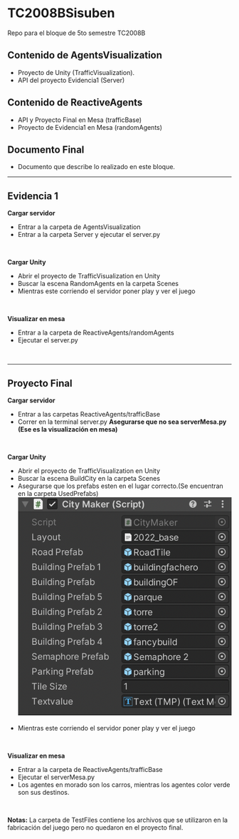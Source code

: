 # TC2008BSisuben
Repo para el bloque de 5to semestre TC2008B

## Contenido de AgentsVisualization

- Proyecto de Unity (TrafficVisualization).
- API del proyecto Evidencia1 (Server)


## Contenido de ReactiveAgents

- API y Proyecto Final en Mesa (trafficBase)
- Proyecto de Evidencia1 en Mesa (randomAgents)

## Documento Final
- Documento que describe lo realizado en este bloque.
---
## Evidencia 1
**Cargar servidor**
<br> 
- Entrar a la carpeta de AgentsVisualization
- Entrar a la carpeta Server y ejecutar el server.py
<br/>

**Cargar Unity**
<br> 
- Abrir el proyecto de TrafficVisualization en Unity
- Buscar la escena RandomAgents en la carpeta Scenes
- Mientras este corriendo el servidor poner play y ver el juego
<br/>

**Visualizar en mesa**
<br> 
- Entrar a la carpeta de ReactiveAgents/randomAgents
- Ejecutar el server.py
<br/>

---
## Proyecto Final
**Cargar servidor**
<br>
- Entrar a las carpetas ReactiveAgents/trafficBase
- Correr en la terminal server.py **Asegurarse que no sea serverMesa.py (Ese es la visualización en mesa)**
<br/>

**Cargar Unity**
<br> 
- Abrir el proyecto de TrafficVisualization en Unity
- Buscar la escena BuildCity en la carpeta Scenes
- Asegurarse que los prefabs esten en el lugar correcto.(Se encuentran en la carpeta UsedPrefabs)
<img src="https://github.com/IvanDLar/TC2008BSisuben/blob/main/img/Screen%20Shot%202022-12-02%20at%2013.35.33.png?raw=true"> <img/>
- Mientras este corriendo el servidor poner play y ver el juego
<br/>

**Visualizar en mesa**
<br> 
- Entrar a la carpeta de ReactiveAgents/trafficBase
- Ejecutar el serverMesa.py
- Los agentes en morado son los carros, mientras los agentes color verde son sus destinos.
<br/>


**Notas:** La carpeta de TestFiles contiene los archivos que se utilizaron en la fabricación del juego pero no quedaron en el proyecto final.
